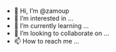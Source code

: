 - 👋 Hi, I’m @zamoup
- 👀 I’m interested in ...
- 🌱 I’m currently learning ...
- 💞️ I’m looking to collaborate on ...
- 📫 How to reach me ...

<!---
zamoup/zamoup is a ✨ special ✨ repository because its `README.md` (this file) appears on your GitHub profile.
You can click the Preview link to take a look at your changes.
--->
